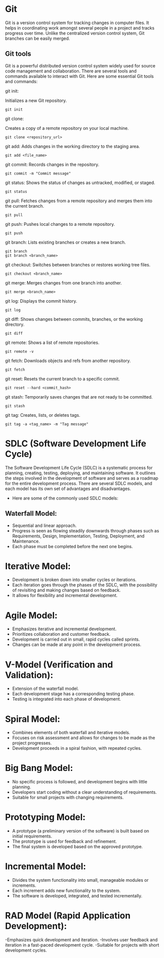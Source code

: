 # Git
Git is a version control system for tracking changes in computer files.
It helps in coordinating work amongst several people in a project and tracks progress over time. 
Unlike the centralized version control system, Git branches can be easily merged.

## Git tools

Git is a powerful distributed version control system widely used for source code management and collaboration. 
There are several tools and commands available to interact with Git. Here are some essential Git tools and commands:

git init:


Initializes a new Git repository.
```
git init
```
git clone:

Creates a copy of a remote repository on your local machine.
```
git clone <repository_url>
```
git add:
Adds changes in the working directory to the staging area.

```
git add <file_name>
```
git commit:
Records changes in the repository.
```
git commit -m "Commit message"
```
git status:
Shows the status of changes as untracked, modified, or staged.
```
git status
```
git pull:
Fetches changes from a remote repository and merges them into the current branch.
```
git pull
```
git push:
Pushes local changes to a remote repository.
```
git push
```
git branch:
Lists existing branches or creates a new branch.
```
git branch
git branch <branch_name>
```
git checkout:
Switches between branches or restores working tree files.
```
git checkout <branch_name>
```
git merge:
Merges changes from one branch into another.
```
git merge <branch_name>
```
git log:
Displays the commit history.
```
git log
```
git diff:
Shows changes between commits, branches, or the working directory.
```
git diff
```
git remote:
Shows a list of remote repositories.
```
git remote -v
```
git fetch:
Downloads objects and refs from another repository.
```
git fetch
```
git reset:
Resets the current branch to a specific commit.
```
git reset --hard <commit_hash>
```
git stash:
Temporarily saves changes that are not ready to be committed.
```
git stash
```
git tag:
Creates, lists, or deletes tags.
```
git tag -a <tag_name> -m "Tag message"
```

# SDLC (Software Development Life Cycle)

The Software Development Life Cycle (SDLC) is a systematic process for planning, creating, testing, deploying, and maintaining software. 
It outlines the steps involved in the development of software and serves as a roadmap for the entire development process.
There are several SDLC models, and each model has its own set of advantages and disadvantages. 

- Here are some of the commonly used SDLC models:

## Waterfall Model:

- Sequential and linear approach.
- Progress is seen as flowing steadily downwards through phases such as Requirements, Design, Implementation, Testing, Deployment, and Maintenance.
- Each phase must be completed before the next one begins.
   
# Iterative Model:

- Development is broken down into smaller cycles or iterations.
- Each iteration goes through the phases of the SDLC, with the possibility of revisiting and making changes based on feedback.
- It allows for flexibility and incremental development.
  
# Agile Model:

- Emphasizes iterative and incremental development.
- Prioritizes collaboration and customer feedback.
- Development is carried out in small, rapid cycles called sprints.
- Changes can be made at any point in the development process.
  
# V-Model (Verification and Validation):

- Extension of the waterfall model.
- Each development stage has a corresponding testing phase.
- Testing is integrated into each phase of development.
  
# Spiral Model:

- Combines elements of both waterfall and iterative models.
- Focuses on risk assessment and allows for changes to be made as the project progresses.
- Development proceeds in a spiral fashion, with repeated cycles.
  
# Big Bang Model:

- No specific process is followed, and development begins with little planning.
- Developers start coding without a clear understanding of requirements.
- Suitable for small projects with changing requirements.
  
# Prototyping Model:

- A prototype (a preliminary version of the software) is built based on initial requirements.
- The prototype is used for feedback and refinement.
- The final system is developed based on the approved prototype.
  
# Incremental Model:

- Divides the system functionality into small, manageable modules or increments.
- Each increment adds new functionality to the system.
- The software is developed, integrated, and tested incrementally.
  
# RAD Model (Rapid Application Development):

-Emphasizes quick development and iteration.
-Involves user feedback and iteration in a fast-paced development cycle.
-Suitable for projects with short development cycles.

